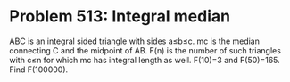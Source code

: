 # Problem 513: Integral median
ABC is an integral sided triangle with sides a≤b≤c. mc is the median
connecting C and the midpoint of AB. F(n) is the number of such
triangles with c≤n for which mc has integral length as well. F(10)=3 and
F(50)=165. Find F(100000).

